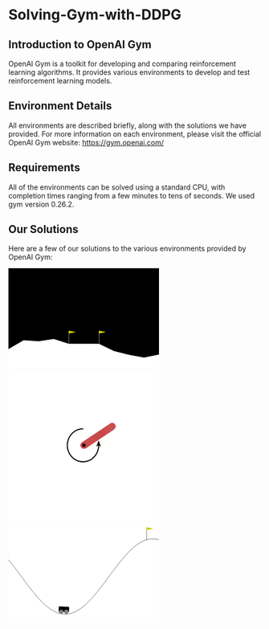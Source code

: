 # Solving-Gym-with-DDPG

## Introduction to OpenAI Gym
OpenAI Gym is a toolkit for developing and comparing reinforcement learning algorithms. It provides various environments to develop and test reinforcement learning models.

## Environment Details
All environments are described briefly, along with the solutions we have provided. For more information on each environment, please visit the official OpenAI Gym website: https://gym.openai.com/

## Requirements
All of the environments can be solved using a standard CPU, with completion times ranging from a few minutes to tens of seconds. We used gym version 0.26.2.

## Our Solutions
Here are a few of our solutions to the various environments provided by OpenAI Gym:

<img src="https://github.com/Jens21/Solving-Gym-with-DDPG/blob/main/Box2D/LunarLander/doc/screen.gif" width="300">
<img src="https://github.com/Jens21/Solving-Gym-with-DDPG/blob/main/Classic%20Control/Pendulum/doc/screen.gif" width="300">
<img src="https://github.com/Jens21/Solving-Gym-with-DDPG/blob/main/Classic%20Control/Mountain_Car/doc/screen.gif" width="300">
